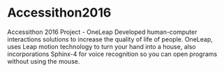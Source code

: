 # Accessithon2016
Accessithon 2016 Project - OneLeap
Developed human-computer interactions solutions to increase the quality of life of people.
OneLeap, uses Leap motion technology to turn your hand into a house, also incorporations Sphinx-4 for voice recognition so you can open programs
without using the mouse.
